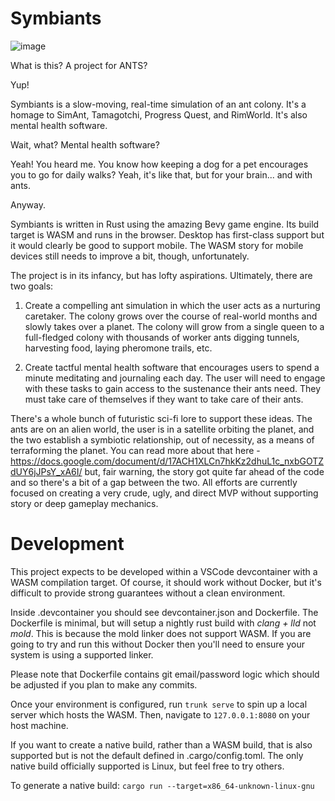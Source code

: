 # Symbiants

![image](https://github.com/MeoMix/symbiants/assets/1380995/100e85bd-47a1-472e-afbd-4fc4824b65c9)

What is this? A project for ANTS?

Yup!

Symbiants is a slow-moving, real-time simulation of an ant colony. It's a homage to SimAnt, Tamagotchi, Progress Quest, and RimWorld. It's also mental health software.

Wait, what? Mental health software? 

Yeah! You heard me. You know how keeping a dog for a pet encourages you to go for daily walks? Yeah, it's like that, but for your brain... and with ants.

Anyway.

Symbiants is written in Rust using the amazing Bevy game engine. Its build target is WASM and runs in the browser. Desktop has first-class support but it would clearly be good to support mobile. The WASM story for mobile devices still needs to improve a bit, though, unfortunately.

The project is in its infancy, but has lofty aspirations. Ultimately, there are two goals:

  1) Create a compelling ant simulation in which the user acts as a nurturing caretaker. The colony grows over the course of real-world months and slowly takes over a planet. The colony will grow from a single queen to a full-fledged colony with thousands of worker ants digging tunnels, harvesting food, laying pheromone trails, etc.

  2) Create tactful mental health software that encourages users to spend a minute meditating and journaling each day. The user will need to engage with these tasks to gain access to the sustenance their ants need. They must take care of themselves if they want to take care of their ants.

There's a whole bunch of futuristic sci-fi lore to support these ideas. The ants are on an alien world, the user is in a satellite orbiting the planet, and the two establish a symbiotic relationship, out of necessity, as a means of terraforming the planet. You can read more about that here - https://docs.google.com/document/d/17ACH1XLCn7hkKz2dhuL1c_nxbGOTZdUY6jJPsY_xA6I/ but, fair warning, the story got quite far ahead of the code and so there's a bit of a gap between the two. All efforts are currently focused on creating a very crude, ugly, and direct MVP without supporting story or deep gameplay mechanics.

# Development

This project expects to be developed within a VSCode devcontainer with a WASM compilation target. Of course, it should work without Docker, but it's difficult to provide strong guarantees without a clean environment.

Inside .devcontainer you should see devcontainer.json and Dockerfile. The Dockerfile is minimal, but will setup a nightly rust build with *clang + lld* not *mold*. This is because the mold linker does not support WASM.
If you are going to try and run this without Docker then you'll need to ensure your system is using a supported linker.

Please note that Dockerfile contains git email/password logic which should be adjusted if you plan to make any commits.

Once your environment is configured, run `trunk serve` to spin up a local server which hosts the WASM. Then, navigate to `127.0.0.1:8080` on your host machine.

If you want to create a native build, rather than a WASM build, that is also supported but is not the default defined in .cargo/config.toml. The only native build officially supported is Linux, but feel free to try others.

To generate a native build: `cargo run --target=x86_64-unknown-linux-gnu`